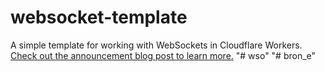 # websocket-template

A simple template for working with WebSockets in Cloudflare Workers. [Check out the announcement blog post to learn more.](https://blog.cloudflare.com/introducing-websockets-in-workers/)
"# wso" 
"# bron_e" 
